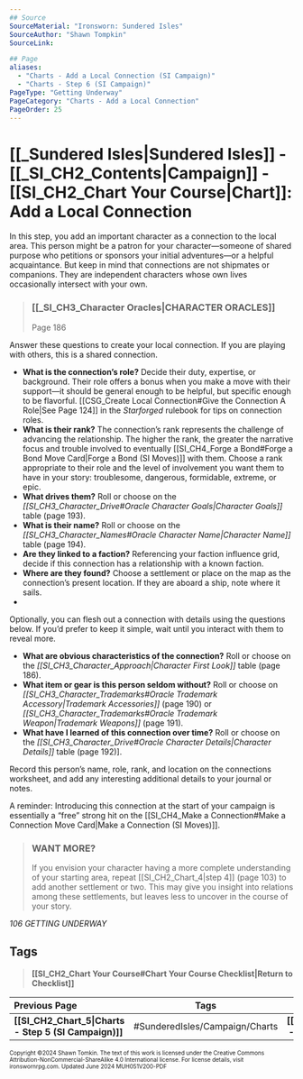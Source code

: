 ```yaml
---
## Source
SourceMaterial: "Ironsworn: Sundered Isles"
SourceAuthor: "Shawn Tompkin"
SourceLink: 

## Page
aliases: 
  - "Charts - Add a Local Connection (SI Campaign)"
  - "Charts - Step 6 (SI Campaign)"
PageType: "Getting Underway"
PageCategory: "Charts - Add a Local Connection"
PageOrder: 25
---
```

# [[_Sundered Isles|Sundered Isles]] - [[_SI_CH2_Contents|Campaign]] - [[SI_CH2_Chart Your Course|Chart]]: Add a Local Connection
In this step, you add an important character as a connection to the local area. This person might be a patron for your character—someone of shared purpose who petitions or sponsors your initial adventures—or a helpful acquaintance. But keep in mind that connections are not shipmates or companions. They are independent characters whose own lives occasionally intersect with your own.

> ### [[_SI_CH3_Character Oracles|CHARACTER ORACLES]]
> Page 186

Answer these questions to create your local connection. If you are playing with others, this is a shared connection.
- **What is the connection’s role?** Decide their duty, expertise, or background. Their role offers a bonus when you make a move with their support—it should be general enough to be helpful, but specific enough to be flavorful. [[CSG_Create Local Connection#Give the Connection A Role|See Page 124]] in the _Starforged_ rulebook for tips on connection roles.
- **What is their rank?** The connection’s rank represents the challenge of advancing the relationship. The higher the rank, the greater the narrative focus and trouble involved to eventually [[SI_CH4_Forge a Bond#Forge a Bond Move Card|Forge a Bond (SI Moves)]] with them. Choose a rank appropriate to their role and the level of involvement you want them to have in your story: troublesome, dangerous, formidable, extreme, or epic.
- **What drives them?** Roll or choose on the _[[SI_CH3_Character_Drive#Oracle Character Goals|Character Goals]]_ table (page 193).
- **What is their name?** Roll or choose on the _[[SI_CH3_Character_Names#Oracle Character Name|Character Name]]_ table (page 194).
- **Are they linked to a faction?** Referencing your faction influence grid, decide if this connection has a relationship with a known faction.
- **Where are they found?** Choose a settlement or place on the map as the connection’s present location. If they are aboard a ship, note where it sails.
- 
Optionally, you can flesh out a connection with details using the questions below. If you’d prefer to keep it simple, wait until you interact with them to reveal more.

- **What are obvious characteristics of the connection?** Roll or choose on the _[[SI_CH3_Character_Approach|Character First Look]]_ table (page 186).
- **What item or gear is this person seldom without?** Roll or choose on _[[SI_CH3_Character_Trademarks#Oracle Trademark Accessory|Trademark Accessories]]_ (page 190) or _[[SI_CH3_Character_Trademarks#Oracle Trademark Weapon|Trademark Weapons]]_ (page 191).
- **What have I learned of this connection over time?** Roll or choose on the _[[SI_CH3_Character_Drive#Oracle Character Details|Character Details]]_ table (page 192)].

Record this person’s name, role, rank, and location on the connections worksheet, and add any interesting additional details to your journal or notes.

A reminder: Introducing this connection at the start of your campaign is essentially a “free” strong hit on the [[SI_CH4_Make a Connection#Make a Connection Move Card|Make a Connection (SI Moves)]].

> ### WANT MORE?
> If you envision your character having a more complete understanding of your starting area, repeat [[SI_CH2_Chart_4|step 4]] (page 103) to add another settlement or two. This may give you insight into relations among these settlements, but leaves less to uncover in the course of your story.

*106 GETTING UNDERWAY*

## Tags
> **[[SI_CH2_Chart Your Course#Chart Your Course Checklist|Return to Checklist]]**

| Previous Page | Tags | Next Page |
| :--- | :---: | ---: |
| **[[SI_CH2_Chart_5\|Charts - Step 5 (SI Campaign)]]** | #SunderedIsles/Campaign/Charts | **[[SI_CH2_Chart_7\|Charts - Step 7 (SI Campaign)]]** |

<font size=-2>Copyright ©2024 Shawn Tomkin. The text of this work is licensed under the Creative Commons Attribution-NonCommercial-ShareAlike 4.0 International license. For license details, visit ironswornrpg.com. Updated June 2024 MUH051V200-PDF</font>
